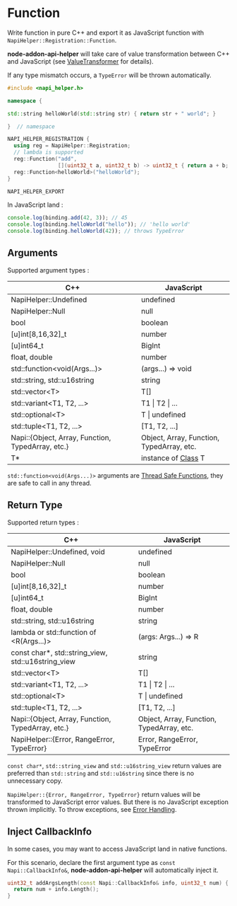 # Function

Write function in pure C++ and export it as JavaScript function with `NapiHelper::Registration::Function`.

**node-addon-api-helper** will take care of value transformation between C++ and JavaScript (see [ValueTransformer](./value_transformer.md) for details).

If any type mismatch occurs, a `TypeError` will be thrown automatically.

```cpp
#include <napi_helper.h>

namespace {

std::string helloWorld(std::string str) { return str + " world"; }

}  // namespace

NAPI_HELPER_REGISTRATION {
  using reg = NapiHelper::Registration;
  // lambda is supported
  reg::Function("add",
                [](uint32_t a, uint32_t b) -> uint32_t { return a + b; });
  reg::Function<helloWorld>("helloWorld");
}

NAPI_HELPER_EXPORT
```

In JavaScript land :

```javascript
console.log(binding.add(42, 3)); // 45
console.log(binding.helloWorld("hello")); // 'hello world'
console.log(binding.helloWorld(42)); // throws TypeError
```

## Arguments

Supported argument types :

| C++                                               | JavaScript                                |
| ------------------------------------------------- | ----------------------------------------- |
| NapiHelper::Undefined                             | undefined                                 |
| NapiHelper::Null                                  | null                                      |
| bool                                              | boolean                                   |
| [u]int[8,16,32]\_t                                | number                                    |
| [u]int64_t                                        | BigInt                                    |
| float, double                                     | number                                    |
| std::function<void(Args...)>                      | (args...) => void                         |
| std::string, std::u16string                       | string                                    |
| std::vector\<T>                                   | T[]                                       |
| std::variant\<T1, T2, ...>                        | T1 \| T2 \| ...                           |
| std::optional\<T>                                 | T \| undefined                            |
| std::tuple\<T1, T2, ...>                          | [T1, T2, ...]                             |
| Napi::{Object, Array, Function, TypedArray, etc.} | Object, Array, Function, TypedArray, etc. |
| T\*                                               | instance of [Class](./class.md) T         |

`std::function<void(Args...)>` arguments are [Thread Safe Functions](./thread_safe_function.md), they are safe to call in any thread.

## Return Type

Supported return types :

| C++                                                 | JavaScript                                |
| --------------------------------------------------- | ----------------------------------------- |
| NapiHelper::Undefined, void                         | undefined                                 |
| NapiHelper::Null                                    | null                                      |
| bool                                                | boolean                                   |
| [u]int[8,16,32]\_t                                  | number                                    |
| [u]int64_t                                          | BigInt                                    |
| float, double                                       | number                                    |
| std::string, std::u16string                         | string                                    |
| lambda or std::function of <R(Args...)>             | (args: Args...) => R                      |
| const char\*, std::string_view, std::u16string_view | string                                    |
| std::vector\<T>                                     | T[]                                       |
| std::variant\<T1, T2, ...>                          | T1 \| T2 \| ...                           |
| std::optional\<T>                                   | T \| undefined                            |
| std::tuple\<T1, T2, ...>                            | [T1, T2, ...]                             |
| Napi::{Object, Array, Function, TypedArray, etc.}   | Object, Array, Function, TypedArray, etc. |
| NapiHelper::{Error, RangeError, TypeError}          | Error, RangeError, TypeError              |

`const char*`, `std::string_view` and `std::u16string_view` return values are preferred than `std::string` and `std::u16string` since there is no unnecessary copy.

`NapiHelper::{Error, RangeError, TypeError}` return values will be transformed to JavaScript error values.
But there is no JavaScript exception thrown implicitly. To throw exceptions, see [Error Handling](./error_handling.md).

## Inject CallbackInfo

In some cases, you may want to access JavaScript land in native functions.

For this scenario, declare the first argument type as `const Napi::CallbackInfo&`, **node-addon-api-helper** will automatically inject it.

```cpp
uint32_t addArgsLength(const Napi::CallbackInfo& info, uint32_t num) {
  return num + info.Length();
}
```
